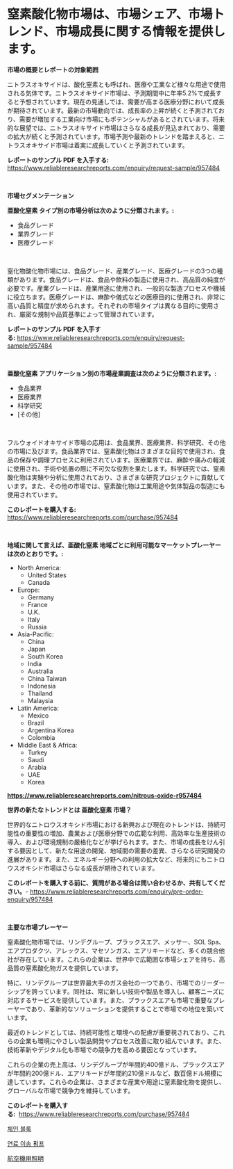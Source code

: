 <p><h1>窒素酸化物市場は、市場シェア、市場トレンド、市場成長に関する情報を提供します。</h1></p><p><strong>市場の概要とレポートの対象範囲</strong></p>
<p><p>ニトラスオキサイドは、酸化窒素とも呼ばれ、医療や工業など様々な用途で使用される気体です。ニトラスオキサイド市場は、予測期間中に年率5.2%で成長すると予想されています。現在の見通しでは、需要が高まる医療分野において成長が期待されています。最新の市場動向では、成長率の上昇が続くと予測されており、需要が増加する工業向け市場にもポテンシャルがあるとされています。将来的な展望では、ニトラスオキサイド市場はさらなる成長が見込まれており、需要の拡大が続くと予測されています。市場予測や最新のトレンドを踏まえると、ニトラスオキサイド市場は着実に成長していくと予測されています。</p></p>
<p><strong>レポートのサンプル PDF を入手する:</strong> <a href="https://www.reliableresearchreports.com/enquiry/request-sample/957484">https://www.reliableresearchreports.com/enquiry/request-sample/957484</a></p>
<p>&nbsp;</p>
<p><strong>市場セグメンテーション</strong></p>
<p><strong>亜酸化窒素 タイプ別の市場分析は次のように分類されます。:</strong></p>
<p><ul><li>食品グレード</li><li>業界グレード</li><li>医療グレード</li></ul></p>
<p>&nbsp;</p>
<p><p>窒化物酸化物市場には、食品グレード、産業グレード、医療グレードの3つの種類があります。食品グレードは、食品や飲料の製造に使用され、高品質の純度が必要です。産業グレードは、産業用途に使用され、一般的な製造プロセスや機械に役立ちます。医療グレードは、麻酔や儀式などの医療目的に使用され、非常に高い品質と精度が求められます。それぞれの市場タイプは異なる目的に使用され、厳密な規制や品質基準によって管理されています。</p></p>
<p><strong>レポートのサンプル PDF を入手する:</strong>&nbsp;<a href="https://www.reliableresearchreports.com/enquiry/request-sample/957484">https://www.reliableresearchreports.com/enquiry/request-sample/957484</a></p>
<p>&nbsp;</p>
<p><strong> 亜酸化窒素 アプリケーション別の市場産業調査は次のように分類されます。:</strong></p>
<p><ul><li>食品業界</li><li>医療業界</li><li>科学研究</li><li>[その他]</li></ul></p>
<p>&nbsp;</p>
<p><p>フルウォイドオキサイド市場の応用は、食品業界、医療業界、科学研究、その他の市場に及びます。食品業界では、窒素酸化物はさまざまな目的で使用され、食品の保存や調理プロセスに利用されています。医療業界では、麻酔や痛みの軽減に使用され、手術や処置の際に不可欠な役割を果たします。科学研究では、窒素酸化物は実験や分析に使用されており、さまざまな研究プロジェクトに貢献しています。また、その他の市場では、窒素酸化物は工業用途や気体製品の製造にも使用されています。</p></p>
<p><strong>このレポートを購入する:</strong>&nbsp; <a href="https://www.reliableresearchreports.com/purchase/957484">https://www.reliableresearchreports.com/purchase/957484</a></p>
<p>&nbsp;</p>
<p><strong>地域に関して言えば、亜酸化窒素 地域ごとに利用可能なマーケットプレーヤーは次のとおりです。:</strong></p>
<p><ul>
    <li>
        North America:
        <ul>
            <li>United States</li>
            <li>Canada</li>
        </ul>
    </li>
    <li>
        Europe:
        <ul>
            <li>Germany</li>
            <li>France</li>
            <li>U.K.</li>
            <li>Italy</li>
            <li>Russia</li>
        </ul>
    </li>
    <li>
        Asia-Pacific:
        <ul>
            <li>China</li>
            <li>Japan</li>
            <li>South Korea</li>
            <li>India</li>
            <li>Australia</li>
            <li>China Taiwan</li>
            <li>Indonesia</li>
            <li>Thailand</li>
            <li>Malaysia</li>
        </ul>
    </li>
    <li>
        Latin America:
        <ul>
            <li>Mexico</li>
            <li>Brazil</li>
            <li>Argentina Korea</li>
            <li>Colombia</li>
        </ul>
    </li>
    <li>
        Middle East & Africa:
        <ul>
            <li>Turkey</li>
            <li>Saudi</li>
            <li>Arabia</li>
            <li>UAE</li>
            <li>Korea</li>
        </ul>
    </li>
    </ul></p>
<p><strong><a href="https://www.reliableresearchreports.com/nitrous-oxide-r957484">https://www.reliableresearchreports.com/nitrous-oxide-r957484</a></strong>&nbsp;</p>
<p><strong>世界の新たなトレンドとは 亜酸化窒素 市場？</strong></p>
<p><p>世界的なニトロウスオキシド市場における新興および現在のトレンドは、持続可能性の重要性の増加、農業および医療分野での広範な利用、高効率な生産技術の導入、および環境規制の厳格化などが挙げられます。また、市場の成長をけん引する要因として、新たな用途の開発、地域間の需要の差異、さらなる研究開発の進展があります。また、エネルギー分野への利用の拡大など、将来的にもニトロウスオキシド市場はさらなる成長が期待されています。</p></p>
<p><strong>このレポートを購入する前に、質問がある場合は問い合わせるか、共有してください。</strong>- <a href="https://www.reliableresearchreports.com/enquiry/pre-order-enquiry/957484">https://www.reliableresearchreports.com/enquiry/pre-order-enquiry/957484</a></p>
<p>&nbsp;</p>
<p><strong>主要な市場プレーヤー</strong></p>
<p><p>窒素酸化物市場では、リンデグループ、プラックスエア、メッサー、SOL Spa、エアプロダクツ、アレックス、マセソンガス、エアリキードなど、多くの競合他社が存在しています。これらの企業は、世界中で広範囲な市場シェアを持ち、高品質の窒素酸化物ガスを提供しています。</p><p>特に、リンデグループは世界最大手のガス会社の一つであり、市場でのリーダーシップを誇っています。同社は、常に新しい技術や製品を導入し、顧客ニーズに対応するサービスを提供しています。また、プラックスエアも市場で重要なプレーヤーであり、革新的なソリューションを提供することで市場での地位を築いています。</p><p>最近のトレンドとしては、持続可能性と環境への配慮が重要視されており、これらの企業も環境にやさしい製品開発やプロセス改善に取り組んでいます。また、技術革新やデジタル化も市場での競争力を高める要因となっています。</p><p>これらの企業の売上高は、リンデグループが年間約400億ドル、プラックスエアが年間約200億ドル、エアリキードが年間約210億ドルなど、数百億ドル規模に達しています。これらの企業は、さまざまな産業や用途に窒素酸化物を提供し、グローバルな市場で競争力を維持しています。</p></p>
<p><strong>このレポートを購入する:</strong>&nbsp;&nbsp;<a href="https://www.reliableresearchreports.com/purchase/957484">https://www.reliableresearchreports.com/purchase/957484</a></p>
<p><p><a href="https://github.com/JeromeRtyau89966/Market-Research-Report-List-1/blob/main/530124419612.md">체인 블록</a></p><p><a href="https://github.com/TimmyMann6767/Market-Research-Report-List-1/blob/main/450483719611.md">연료 이송 펌프</a></p><p><a href="https://github.com/AriMuller2009/Market-Research-Report-List-1/blob/main/394112121058.md">航空機用照明</a></p></p>